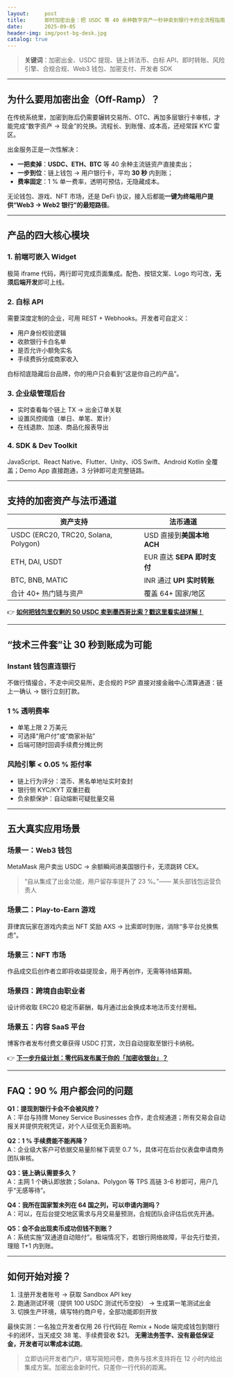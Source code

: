 ```yaml
---
layout:     post
title:      即时加密出金：把 USDC 等 40 余种数字资产一秒钟卖到银行卡的全流程指南
date:       2025-09-05
header-img: img/post-bg-desk.jpg
catalog: true
---
```


> **关键词**：加密出金、USDC 提现、链上转法币、白标 API、即时转账、风险引擎、合规合规、Web3 钱包、加密支付、开发者 SDK

---

## 为什么要用加密出金（Off-Ramp）？
在传统系统里，加密到账后仍需要辗转交易所、OTC、再加多层银行卡审核，才能完成“数字资产 → 现金”的兑换。流程长、到账慢、成本高，还经常踩 KYC 雷区。

出金服务正是一次性解决：

- **一把卖掉**：**USDC、ETH、BTC** 等 40 余种主流链资产直接卖出；
- **一步到位**：链上钱包 → 用户银行卡，平均 **30 秒** 内到账；
- **费率固定**：1 % 单一费率，透明可预估，无隐藏成本。
  
无论钱包、游戏、NFT 市场，还是 DeFi 协议，接入后都能**一键为终端用户提供“Web3 → Web2 银行”的最短路径**。

---

## 产品的四大核心模块

### 1. 前端可嵌入 Widget  
极简 iframe 代码，两行即可完成页面集成。配色、按钮文案、Logo 均可改，**无须后端开发**即可上线。

### 2. 白标 API  
需要深度定制的企业，可用 REST + Webhooks。开发者可自定义：

- 用户身份校验逻辑  
- 收款银行卡白名单  
- 是否允许小额免实名  
- 手续费拆分成商家收入

白标彻底隐藏后台品牌，你的用户只会看到“这是你自己的产品”。

### 3. 企业级管理后台  
- 实时查看每个链上 TX → 出金订单关联  
- 设置风控阈值（单日、单笔、累计）  
- 在线退款、加速、商品化报表导出

### 4. SDK & Dev Toolkit  
JavaScript、React Native、Flutter、Unity、iOS Swift、Android Kotlin 全覆盖；Demo App 直接跑通，3 分钟即可走完整链路。

---

## 支持的加密资产与法币通道

| 资产支持 | 法币通道 |
| -------- | -------- |
| USDC (ERC20, TRC20, Solana, Polygon) | USD 直接到**美国本地 ACH** |
| ETH, DAI, USDT | EUR 直达 **SEPA 即时支付** |
| BTC, BNB, MATIC | INR 通过 **UPI 实时转账** |
| 合计 40+ 热门链与资产 | 覆盖 64+ 国家/地区 |

👉 **[如何把钱包里仅剩的 50 USDC 卖到墨西哥比索？戳这里看实战详解！](https://okxdog.com/)**

---

## “技术三件套”让 30 秒到账成为可能

### Instant 钱包直连银行  
不做行情撮合，不走中间交易所，走合规的 PSP 直接对接金融中心清算通道：链上一确认 → 银行立刻打款。

### 1 % 透明费率  
- 单笔上限 2 万美元  
- 可选择“用户付”或“商家补贴”  
- 后端可随时回调手续费分摊比例

### 风险引擎 < 0.05 % 拒付率  
- 链上行为评分：混币、黑名单地址实时查封  
- 银行侧 KYC/KYT 双重拦截  
- 负余额保护：自动熔断可疑批量交易

---

## 五大真实应用场景

### 场景一：Web3 钱包
MetaMask 用户卖出 USDC → 余额瞬间进美国银行卡，无须跳转 CEX。  
> “自从集成了出金功能，用户留存率提升了 23 %。”—— 某头部钱包运营负责人

### 场景二：Play-to-Earn 游戏
菲律宾玩家在游戏内卖出 NFT 奖励 AXS → 比索即时到账，消除“多平台兑换焦虑”。

### 场景三：NFT 市场
作品成交后创作者立即将收益提现金，用于再创作，无需等待结算期。

### 场景四：跨境自由职业者
设计师收取 ERC20 稳定币薪酬，每月通过出金换成本地法币支付房租。

### 场景五：内容 SaaS 平台
博客作者发布付费文章获得 USDC 打赏，次日自动提取至银行卡纳税。

👉 **[下一步升级计划：零代码发布属于你的「加密收银台」？](https://okxdog.com/)**

---

## FAQ：90 % 用户都会问的问题

**Q1：提现到银行卡会不会被风控？**  
A：平台与持牌 Money Service Businesses 合作，走合规通道；所有交易会自动报关并提供完税凭证，对个人征信无负面影响。

**Q2：1 % 手续费能不能再降？**  
A：企业级大客户可依据交易量阶梯下调至 0.7 %，具体可在后台仪表盘申请商务团队审核。

**Q3：链上确认需要多久？**  
A：主网 1 个确认即放款；Solana、Polygon 等 TPS 高链 3-6 秒即可，用户几乎“无感等待”。

**Q4：我所在国家暂未列在 64 国之列，可以申请内测吗？**  
A：可以，在后台提交地区需求与月交易量预测，合规团队会评估后优先开通。

**Q5：会不会出现卖币成功但钱不到账？**  
A：系统实施“双通道自动赔付”。极端情况下，若银行网络故障，平台先行垫资，理赔 T+1 内到账。

---

## 如何开始对接？

1. 注册开发者账号 → 获取 Sandbox API key  
2. 跑通测试环境（提供 100 USDC 测试代币空投） → 生成第一笔测试出金  
3. 切换生产环境，填写特约商户号，全部功能即刻开放

最快实测：一名独立开发者仅用 26 行代码在 Remix + Node 端完成钱包到银行卡的闭环，当天成交 38 笔、手续费营收 $21。 **无需法务签字、没有最低保证金，开发者可以零成本试跑**。

> 立即访问开发者门户，填写简短问卷，商务与技术支持将在 12 小时内给出集成方案。加密出金新时代，只差你一行代码的距离。